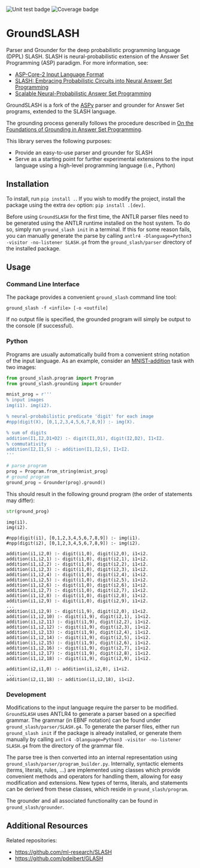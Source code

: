![Unit test badge](https://img.shields.io/badge/Unit_tests-passed-blue?color=rgb(0,128,0))
![Coverage badge](https://img.shields.io/badge/Coverage-93%25-blue?color=rgb(35,145,0))

# GroundSLASH

Parser and Grounder for the deep probabilistic programming language (DPPL) SLASH. SLASH is neural-probabilistic extension of the Answer Set Programming (ASP) paradigm. For more information, see:
* [ASP-Core-2 Input Language Format](https://arxiv.org/abs/1911.04326)
* [SLASH: Embracing Probabilistic Circuits into Neural Answer Set Programming](https://arxiv.org/abs/2110.03395)
* [Scalable Neural-Probabilistic Answer Set Programming](https://arxiv.org/abs/2306.08397)

GroundSLASH is a fork of the [ASPy](https://github.com/pdeibert/ASPy) parser and grounder for Answer Set programs, extended to the SLASH language.

The grounding process generally follows the procedure described in [On the Foundations of Grounding in Answer Set Programming](https://arxiv.org/abs/2108.04769).

This library serves the following purposes:
* Provide an easy-to-use parser and grounder for SLASH
* Serve as a starting point for further experimental extensions to the input language using a high-level programming language (i.e., Python)

## Installation

To install, run `pip install .`. If you wish to modify the project, install the package using the extra `dev` option: `pip install .[dev]`.

Before using `GroundSLASH` for the first time, the ANTLR parser files need to be generated using the ANTLR runtime installed on the host system. To do so, simply run `ground_slash init` in a terminal. If this for some reason fails, you can manually generate the parse by calling `antlr4 -Dlanguage=Python3 -visitor -no-listener SLASH.g4` from the `ground_slash/parser` directory of the installed package.

## Usage

### Command Line Interface

The package provides a convenient `ground_slash` command line tool:
```
ground_slash -f <infile> [-o <outfile]
```
If no output file is specified, the grounded program will simply be output to the console (if successful).

### Python

Programs are usually automatically build from a convenient string notation of the input language. As an example, consider an [MNIST-addition](https://arxiv.org/abs/1805.10872) task with two images:
```python
from ground_slash.program import Program
from ground_slash.grounding import Grounder

mnist_prog = r'''
% input images
img(i1). img(i2).

% neural-probabilistic predicate 'digit' for each image
#npp(digit(X), [0,1,2,3,4,5,6,7,8,9]) :- img(X).

% sum of digits
addition(I1,I2,D1+D2) :- digit(I1,D1), digit(I2,D2), I1<I2.
% commutativity
addition(I2,I1,S) :- addition(I1,I2,S), I1<I2.
'''

# parse program
prog = Program.from_string(mnist_prog)
# ground program
ground_prog = Grounder(prog).ground()
```
This should result in the following ground program (the order of statements may differ):
```python
str(ground_prog)
```
```
img(i1).
img(i2).

#npp(digit(i1), [0,1,2,3,4,5,6,7,8,9]) :- img(i1).
#npp(digit(i2), [0,1,2,3,4,5,6,7,8,9]) :- img(i2).

addition(i1,i2,0) :- digit(i1,0), digit(i2,0), i1<i2.
addition(i1,i2,1) :- digit(i1,0), digit(i2,1), i1<i2.
addition(i1,i2,2) :- digit(i1,0), digit(i2,2), i1<i2.
addition(i1,i2,3) :- digit(i1,0), digit(i2,3), i1<i2.
addition(i1,i2,4) :- digit(i1,0), digit(i2,4), i1<i2.
addition(i1,i2,5) :- digit(i1,0), digit(i2,5), i1<i2.
addition(i1,i2,6) :- digit(i1,0), digit(i2,6), i1<i2.
addition(i1,i2,7) :- digit(i1,0), digit(i2,7), i1<i2.
addition(i1,i2,8) :- digit(i1,0), digit(i2,8), i1<i2.
addition(i1,i2,9) :- digit(i1,0), digit(i2,9), i1<i2.
...
addition(i1,i2,9) :- digit(i1,9), digit(i2,0), i1<i2.
addition(i1,i2,10) :- digit(i1,9), digit(i2,1), i1<i2.
addition(i1,i2,11) :- digit(i1,9), digit(i2,2), i1<i2.
addition(i1,i2,12) :- digit(i1,9), digit(i2,3), i1<i2.
addition(i1,i2,13) :- digit(i1,9), digit(i2,4), i1<i2.
addition(i1,i2,14) :- digit(i1,9), digit(i2,5), i1<i2.
addition(i1,i2,15) :- digit(i1,9), digit(i2,6), i1<i2.
addition(i1,i2,16) :- digit(i1,9), digit(i2,7), i1<i2.
addition(i1,i2,17) :- digit(i1,9), digit(i2,8), i1<i2.
addition(i1,i2,18) :- digit(i1,9), digit(i2,9), i1<i2.

addition(i2,i1,0) :- addition(i1,i2,0), i1<i2.
...
addition(i2,i1,18) :- addition(i1,i2,18), i1<i2.
```

### Development

Modifications to the input language require the parser to be modified. `GroundSLASH` uses ANTLR4 to generate a parser based on a specified grammar. The grammar (in EBNF notation) can be found under `ground_slash/parser/SLASH.g4`. To generate the parser files, either run `ground_slash init` if the package is already installed, or generate them manually by calling `antlr4 -Dlanguage=Python3 -visitor -no-listener SLASH.g4` from the directory of the grammar file.

The parse tree is then converted into an internal representation using `ground_slash/parser/program_builder.py`. Internally, syntactic elements (terms, literals, rules, ...) are implemented using classes which provide convenient methods and operators for handling them, allowing for easy modification and extensions. New types of terms, literals, and statements can be derived from these classes, which reside in `ground_slash/program`.

The grounder and all associated functionality can be found in `ground_slash/grounder`.

## Additional Resources

Related repositories:
* https://github.com/ml-research/SLASH
* https://github.com/pdeibert/GLASH